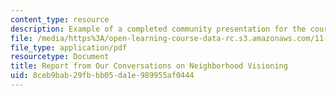 ```yaml
---
content_type: resource
description: Example of a completed community presentation for the course.
file: /media/https%3A/open-learning-course-data-rc.s3.amazonaws.com/11-362-environmental-management-practicum-brownfield-redevelopment-fall-2006/8ceb9bab29fbbb05da1e989955af0444_presentation.pdf
file_type: application/pdf
resourcetype: Document
title: Report from Our Conversations on Neighborhood Visioning
uid: 8ceb9bab-29fb-bb05-da1e-989955af0444
---
```

